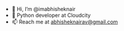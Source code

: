 - 👋 Hi, I’m @imabhisheknair
- 👀 Python developer at Cloudcity
- 📫 Reach me at abhisheknairav@gmail.com

<!---
imabhisheknair/imabhisheknair is a ✨ special ✨ repository because its `README.md` (this file) appears on your GitHub profile.
You can click the Preview link to take a look at your changes.
--->
